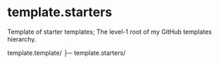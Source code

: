 # template.starters

Template of starter templates; The level-1 root of my GitHub templates hierarchy.

template.template/
├─ template.starters/
